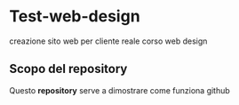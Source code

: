 # Test-web-design
creazione sito web per cliente reale corso web design
## Scopo del repository
Questo __repository__ serve a dimostrare come funziona github
